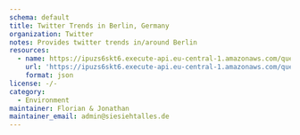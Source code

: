 ```yaml
---
schema: default
title: Twitter Trends in Berlin, Germany
organization: Twitter
notes: Provides twitter trends in/around Berlin
resources:
  - name: https://ipuzs6skt6.execute-api.eu-central-1.amazonaws.com/query/twitter_trends
    url: 'https://ipuzs6skt6.execute-api.eu-central-1.amazonaws.com/query/twitter_trends'
    format: json
license: -/-
category:
  - Environment
maintainer: Florian & Jonathan
maintainer_email: admin@siesiehtalles.de
---
```

